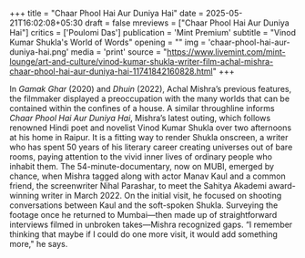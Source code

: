 +++
title = "Chaar Phool Hai Aur Duniya Hai"
date = 2025-05-21T16:02:08+05:30
draft = false
mreviews = ["Chaar Phool Hai Aur Duniya Hai"]
critics = ['Poulomi Das']
publication = 'Mint Premium'
subtitle = "Vinod Kumar Shukla's World of Words"
opening = ""
img = 'chaar-phool-hai-aur-duniya-hai.png'
media = 'print'
source = "https://www.livemint.com/mint-lounge/art-and-culture/vinod-kumar-shukla-writer-film-achal-mishra-chaar-phool-hai-aur-duniya-hai-11741842160828.html"
+++

In _Gamak Ghar_ (2020) and _Dhuin_ (2022), Achal Mishra’s previous features, the filmmaker displayed a preoccupation with the many worlds that can be contained within the confines of a house. A similar throughline informs _Chaar Phool Hai Aur Duniya Hai_, Mishra’s latest outing, which follows renowned Hindi poet and novelist Vinod Kumar Shukla over two afternoons at his home in Raipur. It is a fitting way to render Shukla onscreen, a writer who has spent 50 years of his literary career creating universes out of bare rooms, paying attention to the vivid inner lives of ordinary people who inhabit them. The 54-minute-documentary, now on MUBI, emerged by chance, when Mishra tagged along with actor Manav Kaul and a common friend, the screenwriter Nihal Parashar, to meet the Sahitya Akademi award-winning writer in March 2022. On the initial visit, he focused on shooting conversations between Kaul and the soft-spoken Shukla. Surveying the footage once he returned to Mumbai—then made up of straightforward interviews filmed in unbroken takes—Mishra recognized gaps. “I remember thinking that maybe if I could do one more visit, it would add something more," he says.
